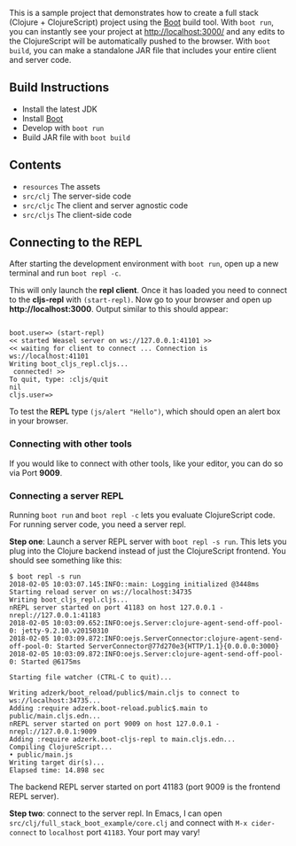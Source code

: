 This is a sample project that demonstrates how to create a full stack (Clojure + ClojureScript) project using the [Boot](http://boot-clj.com/) build tool. With `boot run`, you can instantly see your project at [http://localhost:3000/](http://localhost:3000/) and any edits to the ClojureScript will be automatically pushed to the browser. With `boot build`, you can make a standalone JAR file that includes your entire client and server code.

## Build Instructions

* Install the latest JDK
* Install [Boot](http://boot-clj.com/)
* Develop with `boot run`
* Build JAR file with `boot build`

## Contents

* `resources` The assets
* `src/clj` The server-side code
* `src/cljc` The client and server agnostic code
* `src/cljs` The client-side code

## Connecting to the REPL
After starting the development environment with `boot run`, open up a new terminal and run `boot repl -c`.

This will only launch the **repl client**.
Once it has loaded you need to connect to the **cljs-repl** with `(start-repl)`. Now go to your browser and open up **http://localhost:3000**.
Output similar to this should appear: 
```

boot.user=> (start-repl)
<< started Weasel server on ws://127.0.0.1:41101 >>
<< waiting for client to connect ... Connection is ws://localhost:41101
Writing boot_cljs_repl.cljs...
 connected! >>
To quit, type: :cljs/quit
nil
cljs.user=>

```
To test the **REPL** type `(js/alert "Hello")`, which should open an alert box in your browser.

### Connecting with other tools
If you would like to connect with other tools, like your editor, you can do so via Port **9009**.

### Connecting a server REPL
Running `boot run` and `boot repl -c` lets you evaluate ClojureScript code. For running server code, you need a server repl.

**Step one**: Launch a server REPL server with `boot repl -s run`. This lets you plug into the Clojure backend instead of just the ClojureScript frontend. You should see something like this:

```
$ boot repl -s run
2018-02-05 10:03:07.145:INFO::main: Logging initialized @3448ms
Starting reload server on ws://localhost:34735
Writing boot_cljs_repl.cljs...
nREPL server started on port 41183 on host 127.0.0.1 - nrepl://127.0.0.1:41183
2018-02-05 10:03:09.652:INFO:oejs.Server:clojure-agent-send-off-pool-0: jetty-9.2.10.v20150310
2018-02-05 10:03:09.872:INFO:oejs.ServerConnector:clojure-agent-send-off-pool-0: Started ServerConnector@77d270e3{HTTP/1.1}{0.0.0.0:3000}
2018-02-05 10:03:09.872:INFO:oejs.Server:clojure-agent-send-off-pool-0: Started @6175ms

Starting file watcher (CTRL-C to quit)...

Writing adzerk/boot_reload/public$/main.cljs to connect to ws://localhost:34735...
Adding :require adzerk.boot-reload.public$.main to public/main.cljs.edn...
nREPL server started on port 9009 on host 127.0.0.1 - nrepl://127.0.0.1:9009
Adding :require adzerk.boot-cljs-repl to main.cljs.edn...
Compiling ClojureScript...
• public/main.js
Writing target dir(s)...
Elapsed time: 14.898 sec
```

The backend REPL server started on port 41183 (port 9009 is the frontend REPL server).

**Step two**: connect to the server repl. In Emacs, I can open `src/clj/full_stack_boot_example/core.clj` and connect with `M-x cider-connect` to `localhost` port `41183`. Your port may vary!
